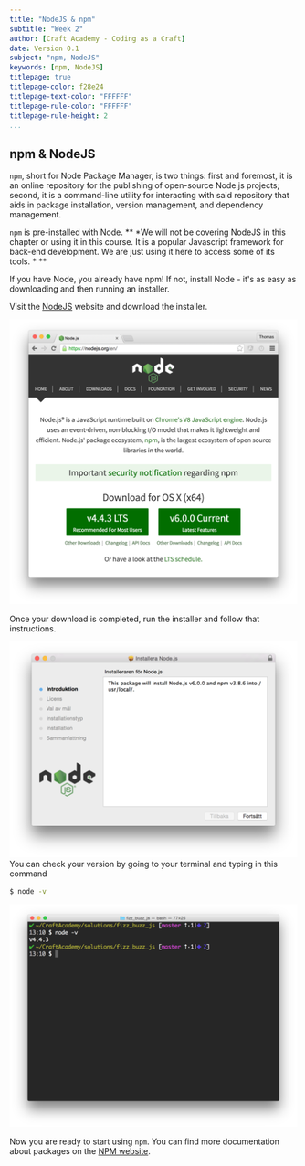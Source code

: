 ```yaml
---
title: "NodeJS & npm"
subtitle: "Week 2"
author: [Craft Academy - Coding as a Craft]
date: Version 0.1
subject: "npm, NodeJS"
keywords: [npm, NodeJS]
titlepage: true
titlepage-color: f28e24
titlepage-text-color: "FFFFFF"
titlepage-rule-color: "FFFFFF"
titlepage-rule-height: 2
...
```


## npm & NodeJS

`npm`, short for Node Package Manager, is two things: first and foremost, it is an online repository for the publishing of open-source Node.js projects; second, it is a command-line utility for interacting with said repository that aids in package installation, version management, and dependency management. 

`npm` is pre-installed with Node. ** *We will not be covering NodeJS in this chapter or using it in this course. It is a popular Javascript framework for back-end development. We are just using it here to access some of its tools. * **

If you have Node, you already have npm! If not, install Node - it's as easy as downloading and then running an installer.

Visit the [NodeJS](https://nodejs.org/en/) website and download the installer.

![](/images/node_js_website.png)

Once your download is completed, run the installer and follow that instructions. 

![](/images/node_js_install_dialog.png)
You can check your version by going to your terminal and typing in this command 
```bash
$ node -v
```
![](/images/node_js_version_right.png)

Now you are ready to start using `npm`. You can find more documentation about packages on the [NPM website](https://www.npmjs.com/npm/open-source). 




